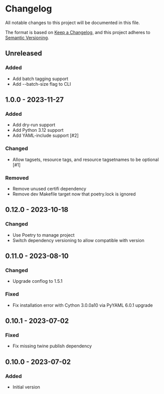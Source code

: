 # Changelog

All notable changes to this project will be documented in this file.

The format is based on [Keep a Changelog](https://keepachangelog.com/en/1.0.0/),
and this project adheres to [Semantic Versioning](https://semver.org/spec/v2.0.0.html).

## Unreleased

### Added
- Add batch tagging support
- Add --batch-size flag to CLI

## 1.0.0 - 2023-11-27
### Added
- Add dry-run support
- Add Python 3.12 support
- Add YAML-include support [#2]

### Changed
- Allow tagsets, resource tags, and resource tagsetnames to be optional [#1]

### Removed
- Remove unused certifi dependency
- Remove dev Makefile target now that poetry.lock is ignored

## 0.12.0 - 2023-10-18
### Changed
- Use Poetry to manage project
- Switch dependency versioning to allow compatible with version

## 0.11.0 - 2023-08-10
### Changed
- Upgrade conflog to 1.5.1

### Fixed
- Fix installation error with Cython 3.0.0a10 via PyYAML 6.0.1 upgrade

## 0.10.1 - 2023-07-02
### Fixed
- Fix missing twine publish dependency

## 0.10.0 - 2023-07-02
### Added
- Initial version
